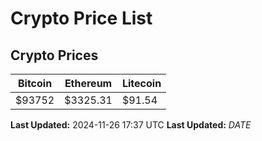 # Crypto Price List

## Crypto Prices
| Bitcoin | Ethereum | Litecoin |
| ------- | -------- | -------- |
| $93752 | $3325.31 | $91.54 |
**Last Updated:** 2024-11-26 17:37 UTC
**Last Updated:** $DATE$
